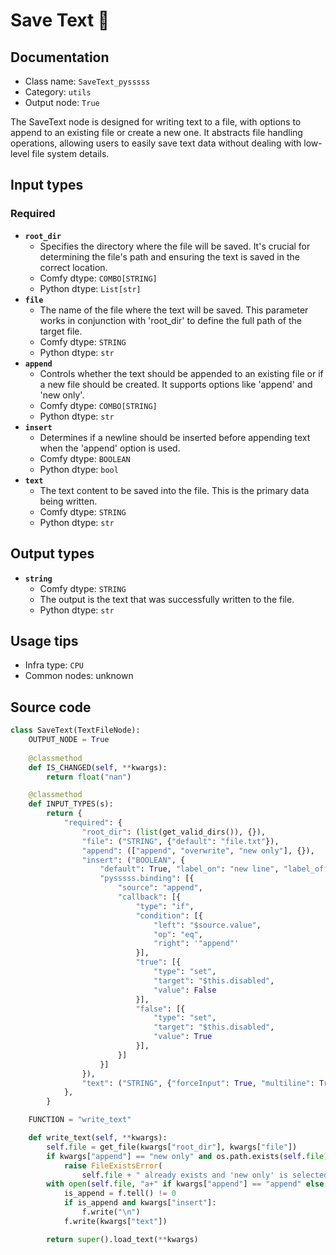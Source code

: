# Save Text 🐍
## Documentation
- Class name: `SaveText_pysssss`
- Category: `utils`
- Output node: `True`

The SaveText node is designed for writing text to a file, with options to append to an existing file or create a new one. It abstracts file handling operations, allowing users to easily save text data without dealing with low-level file system details.
## Input types
### Required
- **`root_dir`**
    - Specifies the directory where the file will be saved. It's crucial for determining the file's path and ensuring the text is saved in the correct location.
    - Comfy dtype: `COMBO[STRING]`
    - Python dtype: `List[str]`
- **`file`**
    - The name of the file where the text will be saved. This parameter works in conjunction with 'root_dir' to define the full path of the target file.
    - Comfy dtype: `STRING`
    - Python dtype: `str`
- **`append`**
    - Controls whether the text should be appended to an existing file or if a new file should be created. It supports options like 'append' and 'new only'.
    - Comfy dtype: `COMBO[STRING]`
    - Python dtype: `str`
- **`insert`**
    - Determines if a newline should be inserted before appending text when the 'append' option is used.
    - Comfy dtype: `BOOLEAN`
    - Python dtype: `bool`
- **`text`**
    - The text content to be saved into the file. This is the primary data being written.
    - Comfy dtype: `STRING`
    - Python dtype: `str`
## Output types
- **`string`**
    - Comfy dtype: `STRING`
    - The output is the text that was successfully written to the file.
    - Python dtype: `str`
## Usage tips
- Infra type: `CPU`
- Common nodes: unknown


## Source code
```python
class SaveText(TextFileNode):
    OUTPUT_NODE = True
    
    @classmethod
    def IS_CHANGED(self, **kwargs):
        return float("nan")

    @classmethod
    def INPUT_TYPES(s):
        return {
            "required": {
                "root_dir": (list(get_valid_dirs()), {}),
                "file": ("STRING", {"default": "file.txt"}),
                "append": (["append", "overwrite", "new only"], {}),
                "insert": ("BOOLEAN", {
                    "default": True, "label_on": "new line", "label_off": "none",
                    "pysssss.binding": [{
                        "source": "append",
                        "callback": [{
                            "type": "if",
                            "condition": [{
                                "left": "$source.value",
                                "op": "eq",
                                "right": '"append"'
                            }],
                            "true": [{
                                "type": "set",
                                "target": "$this.disabled",
                                "value": False
                            }],
                            "false": [{
                                "type": "set",
                                "target": "$this.disabled",
                                "value": True
                            }],
                        }]
                    }]
                }),
                "text": ("STRING", {"forceInput": True, "multiline": True})
            },
        }

    FUNCTION = "write_text"

    def write_text(self, **kwargs):
        self.file = get_file(kwargs["root_dir"], kwargs["file"])
        if kwargs["append"] == "new only" and os.path.exists(self.file):
            raise FileExistsError(
                self.file + " already exists and 'new only' is selected.")
        with open(self.file, "a+" if kwargs["append"] == "append" else "w") as f:
            is_append = f.tell() != 0
            if is_append and kwargs["insert"]:
                f.write("\n")
            f.write(kwargs["text"])

        return super().load_text(**kwargs)

```
